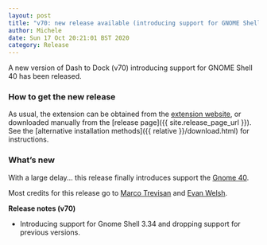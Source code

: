 ```yaml
---
layout: post
title: "v70: new release available (introducing support for GNOME Shell 40)"
author: Michele
date: Sun 17 Oct 20:21:01 BST 2020
category: Release
---
```


A new version of Dash to Dock (v70) introducing support for GNOME Shell 40 has been released.
<!--more-->


### How to get the new release

As usual, the extension can be obtained from the [extension website](https://extensions.gnome.org/extension/307/dash-to-dock/), or downloaded manually from the [release page]({{ site.release_page_url }}). See the [alternative installation methods]({{ relative }}/download.html) for instructions.

### What’s new

With a large delay... this release finally introduces support the [Gnome 40](https://foundation.gnome.org/2021/03/24/gnome-40-release/).

Most credits for this release go to [Marco Trevisan](https://github.com/3v1n0) and [Evan Welsh](https://github.com/ewlsh).

**Release notes (v70)**

- Introducing support for Gnome Shell 3.34 and dropping support for previous versions.
